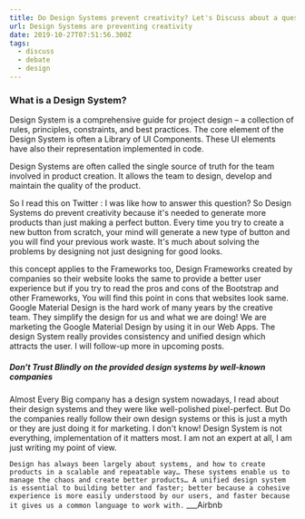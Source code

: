 ```yaml
---
title: Do Design Systems prevent creativity? Let's Discuss about a question
url: Design Systems are preventing creativity
date: 2019-10-27T07:51:56.300Z
tags:
  - discuss
  - debate
  - design
---
```

### What is a Design System?
Design System is a comprehensive guide for project design – a collection of rules, principles, constraints, and best practices. The core element of the Design System is often a Library of UI Components. These UI elements have also their representation implemented in code.

Design Systems are often called the single source of truth for the team involved in product creation. It allows the team to design, develop and maintain the quality of the product.

So I read this on Twitter : 
I was like how to answer this question? So Design Systems do prevent creativity because it's needed to generate more products than just making a perfect button. Every time you try to create a new button from scratch, your mind will generate a new type of button and you will find your previous work waste. It's much about solving the problems by designing not just designing for good looks.

this concept applies to the Frameworks too, Design Frameworks created by companies so their website looks the same to provide a better user experience but if you try to read the pros and cons of the Bootstrap and other Frameworks, You will find this point in cons that websites look same. Google Material Design is the hard work of many years by the creative team.
 They simplify the design for us and what we are doing! We are marketing the Google Material Design by using it in our Web Apps.
 The design System really provides consistency and unified design which attracts the user. I will follow-up more in upcoming posts.

##### Don't Trust Blindly on the provided design systems by well-known companies
Almost Every Big company has a design system nowadays, I read about their design systems and they were like well-polished pixel-perfect. But Do the companies really follow their own design systems or this is just a myth or they are just doing it for marketing. I don't know! Design System is not everything, implementation of it matters most. I am not an expert at all, I am just writing my point of view.

`Design has always been largely about systems, and how to create products in a scalable and repeatable way… These systems enable us to manage the chaos and create better products… A unified design system is essential to building better and faster; better because a cohesive experience is more easily understood by our users, and faster because it gives us a common language to work with.`
___Airbnb
